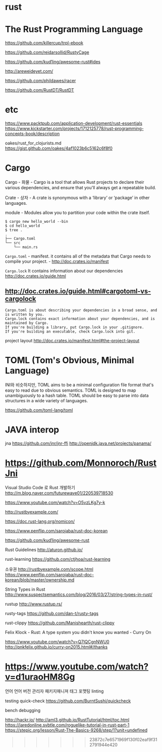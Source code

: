﻿# rust

# The Rust Programming Language

https://github.com/killercup/trpl-ebook

https://github.com/reidarsollid/RustyCage

https://github.com/kud1ing/awesome-rust#ides

http://areweideyet.com/

https://github.com/phildawes/racer

https://github.com/RustDT/RustDT


# etc
https://www.packtpub.com/application-development/rust-essentials
https://www.kickstarter.com/projects/1712125778/rust-programming-concepts-book/description



oakes/rust_for_clojurists.md
https://gist.github.com/oakes/4af1023b6c5162c6f8f0


# Cargo
Cargo - 화물 - Cargo is a tool that allows Rust projects to declare their various dependencies, and ensure that you'll always get a repeatable build.


Crate - 상자 - A crate is synonymous with a ‘library’ or ‘package’ in other languages.

module - Modules allow you to partition your code within the crate itself.

```
$ cargo new hello_world --bin
$ cd hello_world
$ tree .
.
├── Cargo.toml
└── src
    └── main.rs
```


`Cargo.toml` - manifest. it contains all of the metadata that Cargo needs to compile your project. - http://doc.crates.io/manifest


`Cargo.lock` It contains information about our dependencies
http://doc.crates.io/guide.html



## http://doc.crates.io/guide.html#cargotoml-vs-cargolock

    Cargo.toml is about describing your dependencies in a broad sense, and is written by you.
    Cargo.lock contains exact information about your dependencies, and is maintained by Cargo.
    If you're building a library, put Cargo.lock in your .gitignore.
    If you're building an executable, check Cargo.lock into git.


project layout
http://doc.crates.io/manifest.html#the-project-layout



# TOML (Tom's Obvious, Minimal Language)
INI와 비슷하지만,
TOML aims to be a minimal configuration file format that's easy to read due to obvious semantics. TOML is designed to map unambiguously to a hash table. TOML should be easy to parse into data structures in a wide variety of languages.

https://github.com/toml-lang/toml



# JAVA interop
jna
https://github.com/jnr/jnr-ffi
http://openjdk.java.net/projects/panama/

https://github.com/Monnoroch/RustJni
=======
Visual Studio Code 로 Rust 개발하기
http://m.blog.naver.com/futurewave01/220539718530

https://www.youtube.com/watch?v=O5vzLKg7y-k

http://rustbyexample.com/

https://doc.rust-lang.org/nomicon/


https://www.penflip.com/sarojaba/rust-doc-korean

https://github.com/kud1ing/awesome-rust

Rust Guidelines
http://aturon.github.io/

rust-learning
https://github.com/ctjhoa/rust-learning


소유권
http://rustbyexample.com/scope.html
https://www.penflip.com/sarojaba/rust-doc-korean/blob/master/ownership.md


String Types in Rust
http://www.suspectsemantics.com/blog/2016/03/27/string-types-in-rust/

rustup
http://www.rustup.rs/

rusty-tags
https://github.com/dan-t/rusty-tags

rust-clippy
https://github.com/Manishearth/rust-clippy

Felix Klock - Rust: A type system you didn't know you wanted - Curry On

https://www.youtube.com/watch?v=Q7lQCgnNWU0
http://pnkfelix.github.io/curry-on2015.html#/thanks

https://www.youtube.com/watch?v=d1uraoHM8Gg
==========
언어
언어 버전 관리자
패키지매니져
태그
포맷팅
linting

testing
quick-check
https://github.com/BurntSushi/quickcheck

bench
debugging


http://hackr.io/
http://aml3.github.io/RustTutorial/html/toc.html
https://jaredonline.svbtle.com/roguelike-tutorial-in-rust-part-1
https://stepic.org/lesson/Rust-The-Basics-9268/step/1?unit=undefined
>>>>>>> 23872c7e6571969f130f02eaf9f312791944e420
